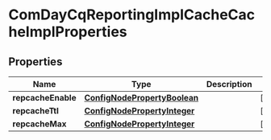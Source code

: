 
# ComDayCqReportingImplCacheCacheImplProperties

## Properties
Name | Type | Description | Notes
------------ | ------------- | ------------- | -------------
**repcacheEnable** | [**ConfigNodePropertyBoolean**](ConfigNodePropertyBoolean.md) |  |  [optional]
**repcacheTtl** | [**ConfigNodePropertyInteger**](ConfigNodePropertyInteger.md) |  |  [optional]
**repcacheMax** | [**ConfigNodePropertyInteger**](ConfigNodePropertyInteger.md) |  |  [optional]



